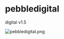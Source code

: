 # pebbledigital
digital v1.5

![pebbledigital.png](http://www.edwarddam.com/images/pebbledigital.png)
